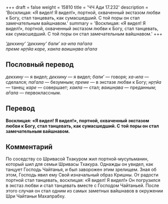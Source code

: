 +++
draft = false
weight = 15810
title = 'ЧЧ Ади 17.232'
description = 'Восклицая: «Я видел! Я видел!», портной, охваченный экстазом любви к Богу, стал танцевать, как сумасшедший. С той поры он стал замечательным вайшнавом.'
summary = 'Восклицая: «Я видел! Я видел!», портной, охваченный экстазом любви к Богу, стал танцевать, как сумасшедший. С той поры он стал замечательным вайшнавом.'
+++

_‘декхину’ ‘декхину’ бали’ ха-ила па̄гала  
преме нр̣тйа каре, хаила ваишн̣ава а̄гала_

## Пословный перевод

_декхину_ — я видел; _декхину_ — я видел; _бали’_ — говоря; _ха_\-_ила_ — сделался; _па̄гала_ — безумным; _преме_ — в экстазе любви к Богу; _нр̣тйа_ — танец; _каре_ — совершает; _хаила_ — стал; _ваишн̣ава_ — преданным; _а̄гала_ — первоклассным.

## Перевод

**Восклицая: «Я видел! Я видел!», портной, охваченный экстазом любви к Богу, стал танцевать, как сумасшедший. С той поры он стал замечательным вайшнавом.**

## Комментарий

По соседству со Шривасой Тхакуром жил портной-мусульманин, который шил для семьи Шривасы Тхакура. Однажды он увидел, как танцует Господь Чайтанья, и был заворожен этим зрелищем. Зная об этом, Господь явил ему Свой изначальный образ Кришны. От радости портной стал танцевать, восклицая: «Я видел! Я видел!» Он погрузился в экстаз любви и стал танцевать вместе с Господом Чайтаньей. После этого случая он стал одним из самых заметных вайшнавов в окружении Шри Чайтаньи Махапрабху.
